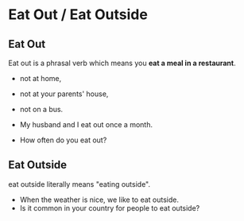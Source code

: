 # Eat Out / Eat Outside

## Eat Out

Eat out is a phrasal verb which means you **eat a meal in a restaurant**.

- not at home,
- not at your parents' house,
- not on a bus.

- My husband and I eat out once a month.
- How often do you eat out?

## Eat Outside

eat outside literally means "eating outside".

- When the weather is nice, we like to eat outside.
- Is it common in your country for people to eat outside?
